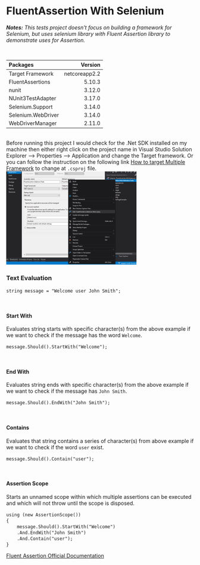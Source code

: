 # FluentAssertion With Selenium

***Notes:*** *This tests project doesn't focus on building a framework for Selenium, but uses selenium library with Fluent Assertion library to demonstrate uses for Assertion.*

<br/>

|Packages|Version|
|:---|---:|
|Target Framework |netcoreapp2.2|
|FluentAssertions|5.10.3|
|nunit|3.12.0|
|NUnit3TestAdapter|3.17.0|
|Selenium.Support|3.14.0|
|Selenium.WebDriver|3.14.0|
|WebDriverManager|2.11.0|

<br/>
Before running this project I would check for the .Net SDK installed on my machine then either right click on the project name in Visual Studio Solution Explorer --> Properties --> Application and change the Target framework. Or you can follow the instruction on the following link <a href="https://www.tutorialsteacher.com/core/target-multiple-frameworks-in-aspnet-core2">How to target Multiple Framework</a> to change at <code>.csproj</code> file.

<br/>

<img src="https://github.com/mhossen/FluentAssertionWithSelenium/blob/support-multi-framework/FluentAssertionWithSelenium/FluentAssertion.Selenium.Tests/Images/TrageFramework.jpg" alt="Target Framework" width="350" height="250"/>
<br/>

### Text Evaluation

```
string message = "Welcome user John Smith";
```
<br/>

#### Start With
Evaluates string starts with specific character(s) from the above example if we want to check if the message has the word `Welcome`.
<br/>
```
message.Should().StartWith("Welcome");
```
<br/>

#### End With
Evaluates string ends with specific character(s) from the above example if we want to check if the message has `John Smith`.
<br/>
```
message.Should().EndWith("John Smith");
```
<br/>

#### Contains
Evaluates that string contains a series of character(s) from above example if we want to check if the word `user` exist.
<br/>
```
message.Should().Contain("user");
```
<br/>

#### Assertion Scope
Starts an unnamed scope within which multiple assertions can be executed and which will not throw until the scope is disposed.

```
using (new AssertionScope())
{
    message.Should().StartWith("Welcome")
    .And.EndWith("John Smith")
    .And.Contain("user");
}
```

[Fluent Assertion Official Documentation](https://fluentassertions.com/introduction)